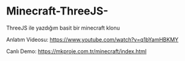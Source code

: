 # Minecraft-ThreeJS-
ThreeJS ile yazdığım basit bir minecraft klonu

Anlatım Videosu:
https://www.youtube.com/watch?v=q1bYamHBKMY

Canlı Demo:
https://mkproje.com.tr/minecraft/index.html
